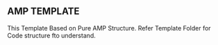 AMP TEMPLATE 
-----------------------------------------
This Template Based on Pure AMP Structure. Refer Template Folder for Code structure fto understand.
